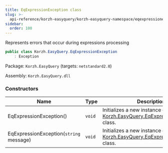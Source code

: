 ```yaml
---
title: EqExpressionException class
slug: >-
  api-reference/korzh-easyquery/korzh-easyquery-namespace/eqexpressionexception-class
sidebar:
  order: 100
---
```


Represents errors that occur during expressions processing
```csharp
public class Korzh.EasyQuery.EqExpressionException
    : Exception

```
Package: `Korzh.EasyQuery` (targets: `netstandard2.0`)

Assembly: `Korzh.EasyQuery.dll`

### Constructors

| Name | Type | Description | 
| --- | --- | --- | 
| EqExpressionException() | `void` | Initializes a new instance of the [Korzh.EasyQuery.EqExpressionException](/easyquery/docs/api-reference/korzh-easyquery/korzh-easyquery-namespace/eqexpressionexception-class) class. | 
| EqExpressionException(`string` message) | `void` | Initializes a new instance of the [Korzh.EasyQuery.EqExpressionException](/easyquery/docs/api-reference/korzh-easyquery/korzh-easyquery-namespace/eqexpressionexception-class) class. |
